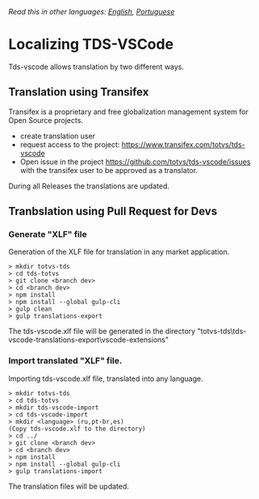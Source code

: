 *Read this in other languages: [English](LOCALIZATION.md), [Portuguese](LOCALIZATION.pt-BR.md)*

# Localizing TDS-VSCode

Tds-vscode allows translation by two different ways.

## Translation using Transifex

Transifex is a proprietary and free globalization management system for Open Source projects.

* create translation user
* request access to the project: https://www.transifex.com/totvs/tds-vscode
* Open issue in the project https://github.com/totvs/tds-vscode/issues with the transifex user to be approved as a translator.

During all Releases the translations are updated.

## Tranbslation using Pull Request for Devs

### Generate "XLF" file

Generation of the XLF file for translation in any market application.

```
> mkdir totvs-tds
> cd tds-totvs
> git clone <branch dev>
> cd <branch dev>
> npm install
> npm install --global gulp-cli
> gulp clean
> gulp translations-export
```

The tds-vscode.xlf file will be generated in the directory "totvs-tds\tds-vscode-translations-export\vscode-extensions"

### Import translated "XLF" file.

Importing tds-vscode.xlf file, translated into any language.

```
> mkdir totvs-tds
> cd tds-totvs
> mkdir tds-vscode-import
> cd tds-vscode-import
> mkdir <language> (ru,pt-br,es)
(Copy tds-vscode.xlf to the directory)
> cd ../
> git clone <branch dev>
> cd <branch dev>
> npm install
> npm install --global gulp-cli
> gulp translations-import
```

The translation files will be updated.